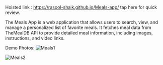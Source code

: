 Hoisted link : https://rasool-shaik.github.io/Meals-app/ tap here for quick review.

The Meals App is a web application that allows users to search, view, and manage a personalized list of favorite meals. It fetches meal data from TheMealDB API to provide detailed meal information, including images, instructions, and video links.

Demo Photos:
![Meals1](https://github.com/user-attachments/assets/b442863c-3f85-4ac4-9e95-8f527290805d)

![Meals2](https://github.com/user-attachments/assets/0a80682e-d6a7-4c5f-a97f-2361d5dc56b9)

